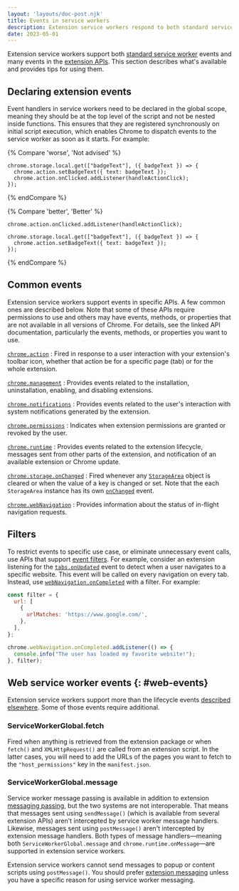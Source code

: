 ```yaml
---
layout: 'layouts/doc-post.njk'
title: Events in service workers
description: Extension service workers respond to both standard service worker events and many events in the extension APIs.
date: 2023-05-01
---
```


Extension service workers support both [standard service worker](https://developer.mozilla.org/docs/Web/API/ServiceWorkerGlobalScope#events) events and many events in the [extension APIs](/docs/extensions/reference/). This section describes what's available and provides tips for using them.

## Declaring extension events

Event handlers in service workers need to be declared in the global scope, meaning they should be at the top level of the script and not be nested inside functions. This ensures that they are registered synchronously on initial script execution, which enables Chrome to dispatch events to the service worker as soon as it starts. For example:

{% Compare 'worse', 'Not advised' %}
```js/2
chrome.storage.local.get(["badgeText"], ({ badgeText }) => {
  chrome.action.setBadgeText({ text: badgeText });
  chrome.action.onClicked.addListener(handleActionClick);
});

```
{% endCompare %}


{% Compare 'better', 'Better' %}
```js/0
chrome.action.onClicked.addListener(handleActionClick);

chrome.storage.local.get(["badgeText"], ({ badgeText }) => {
  chrome.action.setBadgeText({ text: badgeText });
});
```
{% endCompare %}

## Common events

Extension service workers support events in specific APIs. A few common ones are described below. Note that some of these APIs require permissions to use and others may have events, methods, or properties that are not available in all versions of Chrome. For details, see the linked API documentation, particularly the events, methods, or properties you want to use.

[`chrome.action`](/docs/extensions/reference/action/)
: Fired in response to a user interaction with your extension's toolbar icon, whether that action be for a specific page (tab) or for the whole extension.

[`chrome.management`](/docs/extensions/reference/management/)
: Provides events related to the installation, uninstallation, enabling, and disabling extensions.

[`chrome.notifications`](/docs/extensions/reference/notifications/)
: Provides events related to the user's interaction with system notifications generated by the extension.

[`chrome.permissions`](/docs/extensions/reference/permissions/)
: Indicates when extension permissions are granted or revoked by the user.

[`chrome.runtime`](/docs/extensions/reference/runtime/)
: Provides events related to the extension lifecycle, messages sent from other parts of the extension, and notification of an available extension or Chrome update. 

[`chrome.storage.onChanged`](/docs/extensions/reference/storage/#event-onChanged)
: Fired whenever any [`StorageArea`](/docs/extensions/reference/storage/#type-StorageArea) object is cleared or when the value of a key is changed or set. Note that the each `StorageArea` instance has its own [`onChanged`](/docs/extensions/reference/storage/#type-StorageArea:~:text=PROPERTIES-,onChanged,-event) event. 

[`chrome.webNavigation`](/docs/extensions/reference/webNavigation/)
: Provides information about the status of in-flight navigation requests.

## Filters

To restrict events to specific use case, or eliminate unnecessary event calls, use APIs that support [event filters](/docs/extensions/reference/events#filtered). For example, consider an extension listening for the [`tabs.onUpdated`](/docs/extensions/reference/extensions/tabs#event-onUpdated) event to detect when a user navigates to a specific website. This event will be called on every navigation on every tab. Instead, use [`webNavigation.onCompleted`](/docs/extensions/reference/webNavigation/#event-onCompleted) with a filter. For example:

```js
const filter = {
  url: [
    {
      urlMatches: 'https://www.google.com/',
    },
  ],
};

chrome.webNavigation.onCompleted.addListener(() => {
  console.info("The user has loaded my favorite website!");
}, filter);
```
## Web service worker events {: #web-events}

Extension service workers support more than the lifecycle events [described elsewhere](/docs/extensions/mv3/service-workers/service-worker-lifecycle/). Some of those events require additional.

### ServiceWorkerGlobal.fetch

Fired when anything is retrieved from the extension package or when `fetch()` and `XMLHttpRequest()` are called from an extension script. In the latter cases, you will need to add the URLs of the pages you want to fetch to the `"host_permissions"` key in the `manifest.json`.

### ServiceWorkerGlobal.message

Service worker message passing is available in addition to extension [messaging passing](/docs/extensions/mv3/messaging/), but the two systems are not interoperable. That means that messages sent using `sendMessage()` (which is available from several extension APIs) aren't intercepted by service worker message handlers. Likewise, messages sent using `postMessage()` aren't intercepted by extension message handlers. Both types of message handlers—meaning both `ServiceWorkerGlobal.message` and `chrome.runtime.onMessage`—are supported in extension service workers.

Extension service workers cannot send messages to popup or content scripts using `postMessage()`. You should prefer [extension messaging](/docs/extensions/mv3/messaging/) unless you have a specific reason for using service worker messaging.